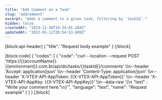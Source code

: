 ```yaml
---
title: "Add Comment on a Task"
slug: "addcomment"
excerpt: "Adds a comment to a given task, filtering by `taskId`."
hidden: false
createdAt: "2019-12-30T19:34:01.284Z"
updatedAt: "2022-01-11T20:54:53.609Z"
---
```

[block:api-header]
{
  "title": "Request body example"
}
[/block]

[block:code]
{
  "codes": [
    {
      "code": "curl --location --request POST 'https://{{accountName}}.{{environment}}.com.br/api/do/tasks/{{taskId}}/comments' \\\n--header 'Accept: application/json' \\\n--header 'Content-Type: application/json' \\\n--header 'X-VTEX-API-AppToken: {{X-VTEX-API-AppToken}}' \\\n--header 'X-VTEX-API-AppKey: {{X-VTEX-API-AppKey}}' \\\n--data-raw '{\n  \"text\" : \"Write your comment here.\"\n}'",
      "language": "text",
      "name": "Request example"
    }
  ]
}
[/block]